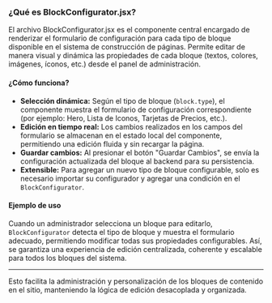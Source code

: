 ### ¿Qué es BlockConfigurator.jsx?

El archivo BlockConfigurator.jsx es el componente central encargado de renderizar el formulario de configuración para cada tipo de bloque disponible en el sistema de construcción de páginas. Permite editar de manera visual y dinámica las propiedades de cada bloque (textos, colores, imágenes, íconos, etc.) desde el panel de administración.

#### ¿Cómo funciona?

- **Selección dinámica:** Según el tipo de bloque (`block.type`), el componente muestra el formulario de configuración correspondiente (por ejemplo: Hero, Lista de Iconos, Tarjetas de Precios, etc.).
- **Edición en tiempo real:** Los cambios realizados en los campos del formulario se almacenan en el estado local del componente, permitiendo una edición fluida y sin recargar la página.
- **Guardar cambios:** Al presionar el botón "Guardar Cambios", se envía la configuración actualizada del bloque al backend para su persistencia.
- **Extensible:** Para agregar un nuevo tipo de bloque configurable, solo es necesario importar su configurador y agregar una condición en el `BlockConfigurator`.

#### Ejemplo de uso

Cuando un administrador selecciona un bloque para editarlo, `BlockConfigurator` detecta el tipo de bloque y muestra el formulario adecuado, permitiendo modificar todas sus propiedades configurables. Así, se garantiza una experiencia de edición centralizada, coherente y escalable para todos los bloques del sistema.

---

Esto facilita la administración y personalización de los bloques de contenido en el sitio, manteniendo la lógica de edición desacoplada y organizada.